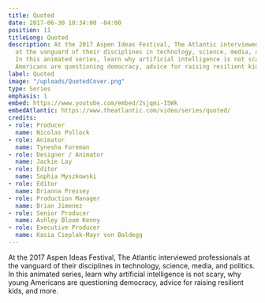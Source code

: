 ```yaml
---
title: Quoted
date: 2017-06-30 10:34:00 -04:00
position: 11
titleLong: Quoted
description: At the 2017 Aspen Ideas Festival, The Atlantic interviewed professionals
  at the vanguard of their disciplines in technology, science, media, and politics.
  In this animated series, learn why artificial intelligence is not scary, why young
  Americans are questioning democracy, advice for raising resilient kids, and more.
label: Quoted
image: "/uploads/QuotedCover.png"
type: Series
emphasis: 1
embed: https://www.youtube.com/embed/2sjqmi-ISWk
embedAtlantic: https://www.theatlantic.com/video/series/quoted/
credits:
- role: Producer
  name: Nicolas Pollock
- role: Animator
  name: Tynesha Foreman
- role: Designer / Animator
  name: Jackie Lay
- role: Editor
  name: Sophia Myszkowski
- role: Editor
  name: Brianna Pressey
- role: Production Manager
  name: Brian Jimenez
- role: Senior Producer
  name: Ashley Bloom Kenny
- role: Executive Producer
  name: Kasia Cieplak-Mayr von Baldegg
---
```


At the 2017 Aspen Ideas Festival, The Atlantic interviewed professionals at the vanguard of their disciplines in technology, science, media, and politics. In this animated series, learn why artificial intelligence is not scary, why young Americans are questioning democracy, advice for raising resilient kids, and more.